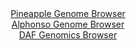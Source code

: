 <div id="Pineapple_Genome_Browser" align="center">
  <a href="https://igv.org/app/?sessionURL=blob:zZNta9swFIX_i6BjA8evsR0bynDjpglpk75l2VKKkW3ZEbUlV1LspCH_fXdlY19WaD5sDIwtXaSrc44f7VFLhKScoRDZuuXqloU0JNe8u8N1U5EZrolEYYErSTQkSEEEYRlB4R4VWCq8uL2EnWulGhkaBlVNr8as5Lp0dFzjF85wJ_WM18aQVxVOucCKC2mcCdxyg5ZtryMpbhodznZ018ixwgaumjVnkhsNYWXSQb_kVykpCeM1SepNpeirgAT0gMZcL_DnaHkXZRmRckp2k_w0mk6iL875YnXhDVeL.Xi58JYf7mjJsNoIcrqqnk_s0Zl5bX.TNzCyO2i5jbL78Wx92fVPnPjD.bahgshTy7cGjjuwBh6EQ1lOtv.Tb3jokd7vyViWK_fKm5LhzaXfbCdXsp3O2zS_esP3QUMVzzbAAsrWwg8tU3NMT3Ntr_djaA000wwgHcEpCh8eNaQEzp5g.cMeqV0DxCBJnjev8GiIi5wIFPYC0_StILDdvt83g8A6aHu0EdXfi3a0uA18045s20sKWinAOU8ka6SOGdPbrNDLl2OzPLHPyLCGd_GUxcOUR1M6uhgNxvPnbLvL3uQIjn_9hWD2Par.CXnvEaKr9FjcvmJ_Zhfz2TVcs6ZvVy18YzqJ4zja8Hjyx4h8MHxcPAUXNVawHiow_UldiwXFTEGhpZKmtKJqt4QkeYdCy3YAXpTxigONSJTpR1MzNcs1P_2G1Dk8Hr4D">Pineapple Genome Browser</a>
</div>
<div id="Alphonso_Genome_Browser" align="center">
  <a href="https://igv.org/app/?sessionURL=blob:zZJdT9swFIb_iyXQJqVJnDSfUjWVUqAwGLQrFUUoOk2d1JDYwXbSL_W_z1SbdjMkerFpki_so2Of9339bFFDhKScoRg5JvZMjJGB5IIvR1BWBbmBkkgUZ1BIYiBBMiIISwmKtygDqWA8_KpvLpSqZGxZVFWtEljOTemaUMKGM1hKM.Wl1eNFATMuQHEhrRMBDbdo3rSWZAZVZerZrulZc1BgQVEtOJPcqgjLk6V.L_lVSnLCeEmSsi4U3QtItB6tcW5m8KU7GXXTlEh5RdaDead7Nejeu_3x9NzvTcffLiZjf3I8ojkDVQvSuR6cwiZqnnvfr9e3z3fh_QhWF.dhmt_KI_f0uL.qqCCygwMcul6Ig1AHQ9mcrP4nz3rRA31HN9Mj5.x6_TIM1I0kTLV7U_Var16VN7Dfcb4zUMHTWpOA0oUIYmwbru0bnuO33rY4NGw70vkITlH8.GQgJSB90e2PW6TWleYFSfJa79ExEBdzIlDcimw7wFHkeO2gbUcR3hlbVIvi74V7Nh5Gge10HcdPMlooDfM8kaySJjBmNmlm5psD03TzIe_muY.Dk7sHOA190g5OtK3afXiXIj16_4Ha6EcU_RPuPiLEVLNDYVtVfeyQflNuxqN2aq8vN.5kykqc34V_jOcNosOiybgoQel.XdHHn7Q1ICgwpQsNlXRGC6rWE50iX6IYO66GFqW84JpCJPLZJ9uwDezZn3_D6e6edj8A">Alphonso Genome Browser</a>
</div>


<div id="DAF_Genomics_Browser" align="center">
  <a href="https://igv.org/app/?sessionURL=blob:tZFra9swFIb_i6D95Kt8iw1huF3WJSnr2swxSSlBtY9jE1nyJLlpFvLfJ7yOwS6MQQeSkDiX99V5jugJhGw4QwnClhtYrosMJGu.X5C2o_CBtCBRUhEqwUACKhDACkDJEVVEKpLdXevKWqlOJrZdksrcAuNtU0hLehbpTMl7VYNONbFFWvKFM7KXVsFbnayITWhXcya5TYoCpDQduwO23eyJPr7HNkNL2LQ9Vc2gutEmtLHSqoh227ASnv9i5D8o69W8SfNFOtTP4TAtx.l8mi69Sba.Ci_X2c37PAvz80WzZUT1AsZTf_c4mc_cmfwkD4rh5VN_uSvTEM7wBT_z3p5PnrtGgBy7kTvygpETYHQyEOVFryGgohZu4vpGhEcG9n3z5eoFoZ6C4A1K7h8MpAQpdjr9_ojUodOokITP_UDNQFyUIFBixo4TuXGMAz_ynTh2T8YR9YK.Mst32V0cOTjFOLQeSav1q4YOA9RCvwZfC.RPnfX.V1Cr5QW_Xaer1Yze3uQf4wVEV9cVHeV8_1tMnnb_x29VXLRE6dC35wsUQrVaC0z9oOKdHk5fAQ--">DAF Genomics Browser</a>
</div>
